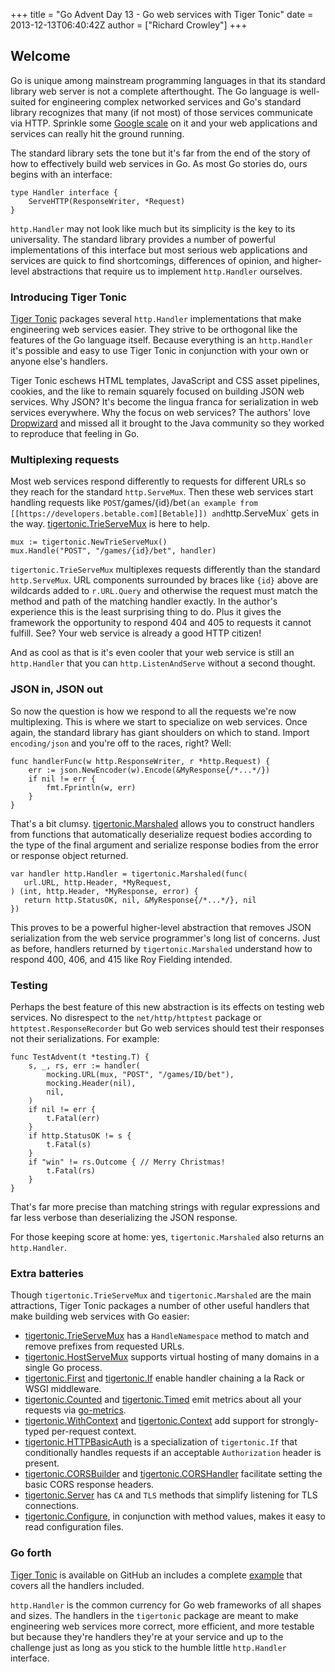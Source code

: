 +++
title = "Go Advent Day 13 - Go web services with Tiger Tonic"
date = 2013-12-13T06:40:42Z
author = ["Richard Crowley"]
+++

## Welcome

Go is unique among mainstream programming languages in that its standard library web server is not a complete afterthought.  The Go language is well-suited for engineering complex networked services and Go's standard library recognizes that many (if not most) of those services communicate via HTTP.  Sprinkle some [Google scale](https://groups.google.com/forum/#!msg/golang-nuts/BNUNbKSypE0/E4qSfpx9qI8J) on it and your web applications and services can really hit the ground running.

The standard library sets the tone but it's far from the end of the story of how to effectively build web services in Go.  As most Go stories do, ours begins with an interface:

    type Handler interface {
        ServeHTTP(ResponseWriter, *Request)
    }

`http.Handler` may not look like much but its simplicity is the key to its universality.  The standard library provides a number of powerful implementations of this interface but most serious web applications and services are quick to find shortcomings, differences of opinion, and higher-level abstractions that require us to implement `http.Handler` ourselves.

### Introducing Tiger Tonic

[Tiger Tonic](https://github.com/rcrowley/go-tigertonic) packages several `http.Handler` implementations that make engineering web services easier.  They strive to be orthogonal like the features of the Go language itself.  Because everything is an `http.Handler` it's possible and easy to use Tiger Tonic in conjunction with your own or anyone else's handlers.

Tiger Tonic eschews HTML templates, JavaScript and CSS asset pipelines, cookies, and the like to remain squarely focused on building JSON web services.  Why JSON?  It's become the lingua franca for serialization in web services everywhere.  Why the focus on web services?  The authors' love [Dropwizard](http://dropwizard.codahale.com) and missed all it brought to the Java community so they worked to reproduce that feeling in Go.

### Multiplexing requests

Most web services respond differently to requests for different URLs so they reach for the standard `http.ServeMux`.  Then these web services start handling requests like `POST`/games/{id}/bet` (an example from [[https://developers.betable.com][Betable]]) and `http.ServeMux` gets in the way.  [tigertonic.TrieServeMux](http://godoc.org/github.com/rcrowley/go-tigertonic#TrieServeMux) is here to help.

    mux := tigertonic.NewTrieServeMux()
    mux.Handle("POST", "/games/{id}/bet", handler)

`tigertonic.TrieServeMux` multiplexes requests differently than the standard `http.ServeMux`.  URL components surrounded by braces like `{id}` above are wildcards added to `r.URL.Query` and otherwise the request must match the method and path of the matching handler exactly.  In the author's experience this is the least surprising thing to do.  Plus it gives the framework the opportunity to respond 404 and 405 to requests it cannot fulfill.  See?  Your web service is already a good HTTP citizen!

And as cool as that is it's even cooler that your web service is still an `http.Handler` that you can `http.ListenAndServe` without a second thought.

### JSON in, JSON out

So now the question is how we respond to all the requests we're now multiplexing.  This is where we start to specialize on web services.  Once again, the standard library has giant shoulders on which to stand.  Import `encoding/json` and you're off to the races, right?  Well:

    func handlerFunc(w http.ResponseWriter, r *http.Request) {
        err := json.NewEncoder(w).Encode(&MyResponse{/*...*/})
        if nil != err {
            fmt.Fprintln(w, err)
        }
    }

That's a bit clumsy.  [tigertonic.Marshaled](http://godoc.org/github.com/rcrowley/go-tigertonic#Marshaled) allows you to construct handlers from functions that automatically deserialize request bodies according to the type of the final argument and serialize response bodies from the error or response object returned.

    var handler http.Handler = tigertonic.Marshaled(func(
       url.URL, http.Header, *MyRequest,
    ) (int, http.Header, *MyResponse, error) {
       return http.StatusOK, nil, &MyResponse{/*...*/}, nil
    })

This proves to be a powerful higher-level abstraction that removes JSON serialization from the web service programmer's long list of concerns.  Just as before, handlers returned by `tigertonic.Marshaled` understand how to respond 400, 406, and 415 like Roy Fielding intended.

### Testing

Perhaps the best feature of this new abstraction is its effects on testing web services.  No disrespect to the `net/http/httptest` package or `httptest.ResponseRecorder` but Go web services should test their responses not their serializations.  For example:

    func TestAdvent(t *testing.T) {
        s, _, rs, err := handler(
            mocking.URL(mux, "POST", "/games/ID/bet"),
            mocking.Header(nil),
            nil,
        )
        if nil != err {
            t.Fatal(err)
        }
        if http.StatusOK != s {
            t.Fatal(s)
        }
        if "win" != rs.Outcome { // Merry Christmas!
            t.Fatal(rs)
        }
    }

That's far more precise than matching strings with regular expressions and far less verbose than deserializing the JSON response.

For those keeping score at home: yes, `tigertonic.Marshaled` also returns an `http.Handler`.

### Extra batteries

Though `tigertonic.TrieServeMux` and `tigertonic.Marshaled` are the main attractions, Tiger Tonic packages a number of other useful handlers that make building web services with Go easier:

- [tigertonic.TrieServeMux](http://godoc.org/github.com/rcrowley/go-tigertonic#TrieServeMux.HandleNamespace) has a `HandleNamespace` method to match and remove prefixes from requested URLs.
- [tigertonic.HostServeMux](http://godoc.org/github.com/rcrowley/go-tigertonic#HostServeMux) supports virtual hosting of many domains in a single Go process.
- [tigertonic.First](http://godoc.org/github.com/rcrowley/go-tigertonic#First) and [tigertonic.If](http://godoc.org/github.com/rcrowley/go-tigertonic#If) enable handler chaining a la Rack or WSGI middleware.
- [tigertonic.Counted](http://godoc.org/github.com/rcrowley/go-tigertonic#Counted) and [tigertonic.Timed](http://godoc.org/github.com/rcrowley/go-tigertonic#Timed) emit metrics about all your requests via [go-metrics](https://github.com/rcrowley/go-metrics).
- [tigertonic.WithContext](http://godoc.org/github.com/rcrowley/go-tigertonic#WithContext) and [tigertonic.Context](http://godoc.org/github.com/rcrowley/go-tigertonic#Context) add support for strongly-typed per-request context.
- [tigertonic.HTTPBasicAuth](http://godoc.org/github.com/rcrowley/go-tigertonic#HTTPBasicAuth) is a specialization of `tigertonic.If` that conditionally handles requests if an acceptable `Authorization` header is present.
- [tigertonic.CORSBuilder](http://godoc.org/github.com/rcrowley/go-tigertonic#CORSBuilder) and [tigertonic.CORSHandler](http://godoc.org/github.com/rcrowley/go-tigertonic#CORSHandler) facilitate setting the basic CORS response headers.
- [tigertonic.Server](http://godoc.org/github.com/rcrowley/go-tigertonic#Server) has `CA` and `TLS` methods that simplify listening for TLS connections.
- [tigertonic.Configure](http://godoc.org/github.com/rcrowley/go-tigertonic#Configure), in conjunction with method values, makes it easy to read configuration files.

### Go forth

[Tiger Tonic](https://github.com/rcrowley/go-tigertonic) is available on GitHub an includes a complete [example](https://github.com/rcrowley/go-tigertonic/tree/master/example) that covers all the handlers included.

`http.Handler` is the common currency for Go web frameworks of all shapes and sizes.  The handlers in the `tigertonic` package are meant to make engineering web services more correct, more efficient, and more testable but because they're handlers they're at your service and up to the challenge just as long as you stick to the humble little `http.Handler` interface.
